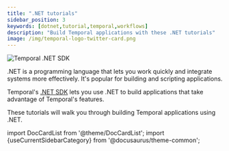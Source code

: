 ```yaml
---
title: ".NET tutorials"
sidebar_position: 3
keywords: [dotnet,tutorial,temporal,workflows]
description: "Build Temporal applications with these .NET tutorials"
image: /img/temporal-logo-twitter-card.png
---
```



![Temporal .NET SDK](/img/sdk_banners/banner_dotnet.png)

.NET is a programming language that lets you work quickly and integrate systems more effectively. It's popular for building and scripting applications.

Temporal's [.NET SDK](https://docs.temporal.io/develop/dotnet) lets you use .NET to build applications that take advantage of Temporal's features.

These tutorials will walk you through building Temporal applications using .NET.

import DocCardList from '@theme/DocCardList';
import {useCurrentSidebarCategory} from '@docusaurus/theme-common';

<DocCardList items={useCurrentSidebarCategory().items}/>

